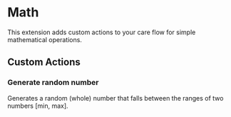 # Math

This extension adds custom actions to your care flow for simple mathematical operations.

## Custom Actions

### Generate random number

Generates a random (whole) number that falls between the ranges of two numbers [min, max].